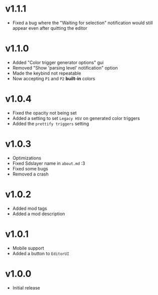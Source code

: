 # v1.1.1

- Fixed a bug where the "Waiting for selection" notification would still appear even after quitting the editor

# v1.1.0

- Added "Color trigger generator options" gui
- Removed "Show 'parsing level' notification" option
- Made the keybind not repeatable
- Now accepting `P1` and `P2` **built-in** colors

# v1.0.4

- Fixed the opacity not being set
- Added a setting to set `Legacy HSV` on generated color triggers
- Added the `prettify triggers` setting

# v1.0.3

- Optimizations
- Fixed Sdslayer name in `about.md` :3
- Fixed some bugs
- Removed a crash

# v1.0.2

- Added mod tags
- Added a mod description

# v1.0.1

- Mobile support
- Added a button to `EditorUI`

# v1.0.0

- Initial release
